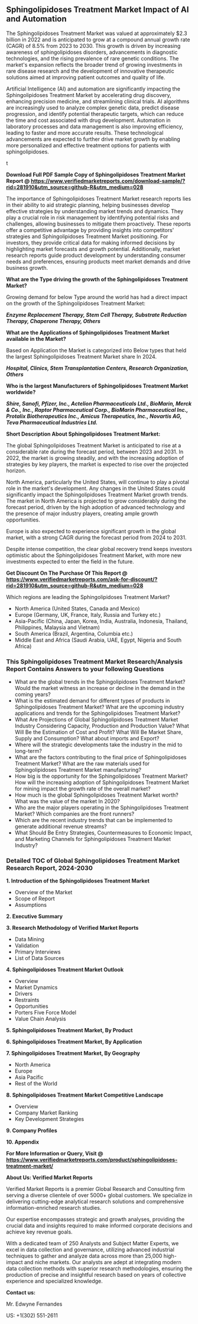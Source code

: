 <h2>Sphingolipidoses Treatment Market Impact of AI and Automation</h2><p>The Sphingolipidoses Treatment Market was valued at approximately $2.3 billion in 2022 and is anticipated to grow at a compound annual growth rate (CAGR) of 8.5% from 2023 to 2030. This growth is driven by increasing awareness of sphingolipidoses disorders, advancements in diagnostic technologies, and the rising prevalence of rare genetic conditions. The market's expansion reflects the broader trend of growing investments in rare disease research and the development of innovative therapeutic solutions aimed at improving patient outcomes and quality of life.</p><p>Artificial Intelligence (AI) and automation are significantly impacting the Sphingolipidoses Treatment Market by accelerating drug discovery, enhancing precision medicine, and streamlining clinical trials. AI algorithms are increasingly used to analyze complex genetic data, predict disease progression, and identify potential therapeutic targets, which can reduce the time and cost associated with drug development. Automation in laboratory processes and data management is also improving efficiency, leading to faster and more accurate results. These technological advancements are expected to further drive market growth by enabling more personalized and effective treatment options for patients with sphingolipidoses.</p>t</p><p id="" class=""><strong>Download Full PDF Sample Copy of Sphingolipidoses Treatment Market Report @ <a href="https://www.verifiedmarketreports.com/download-sample/?rid=281910&utm_source=github-R&utm_medium=028" target="_blank">https://www.verifiedmarketreports.com/download-sample/?rid=281910&utm_source=github-R&utm_medium=028</a></strong></p><p>The importance of&nbsp;Sphingolipidoses Treatment Market research reports lies in their ability to aid strategic planning, helping businesses develop effective strategies by understanding market trends and dynamics. They play a crucial role in risk management by identifying potential risks and challenges, allowing businesses to mitigate them proactively. These reports offer a competitive advantage by providing insights into competitors' strategies and Sphingolipidoses Treatment Market positioning. For investors, they provide critical data for making informed decisions by highlighting market forecasts and growth potential. Additionally, market research reports guide product development by understanding consumer needs and preferences, ensuring products meet market demands and drive business growth.</p><p><strong>What are the&nbsp;Type driving the growth of the Sphingolipidoses Treatment Market?</strong></p><p id="" class="">Growing demand for below Type around the world has had a direct impact on the growth of the Sphingolipidoses Treatment Market:</p><em><strong>Enzyme Replacement Therapy, Stem Cell Therapy, Substrate Reduction Therapy, Chaperone Therapy, Others</strong></em></p><strong>What are the&nbsp;Applications&nbsp;of Sphingolipidoses Treatment Market available in the Market?</strong></p><p id="" class="">Based on Application the Market is categorized into Below types that held the largest Sphingolipidoses Treatment Market share In 2024.</p><em><strong>Hospital, Clinics, Stem Transplantation Centers, Research Organization, Others</strong></em></p><strong>Who is the largest Manufacturers of Sphingolipidoses Treatment Market worldwide?</strong></p><p><em><strong>Shire, Sanofi, Pfizer, Inc., Actelion Pharmaceuticals Ltd., BioMarin, Merck & Co., Inc., Raptor Pharmaceutical Corp., BioMarin Pharmaceutical Inc., Protalix Biotherapeutics Inc., Amicus Therapeutics, Inc., Novartis AG, Teva Pharmaceutical Industries Ltd.</strong></em></p><p id="" class=""><strong>Short Description About Sphingolipidoses Treatment Market:</strong></p><p>The global Sphingolipidoses Treatment Market is anticipated to rise at a considerable rate during the forecast period, between 2023 and 2031. In 2022, the market is growing steadily, and with the increasing adoption of strategies by key players, the market is expected to rise over the projected horizon.</p><p>North America, particularly the United States, will continue to play a pivotal role in the market's development. Any changes in the United States could significantly impact the Sphingolipidoses Treatment Market growth trends. The market in North America is projected to grow considerably during the forecast period, driven by the high adoption of advanced technology and the presence of major industry players, creating ample growth opportunities.</p><p>Europe is also expected to experience significant growth in the global market, with a strong CAGR during the forecast period from 2024 to 2031.</p><p>Despite intense competition, the clear global recovery trend keeps investors optimistic about the Sphingolipidoses Treatment Market, with more new investments expected to enter the field in the future.</p><p id="" class=""><strong>Get Discount On The Purchase Of This Report @ <a href="https://www.verifiedmarketreports.com/ask-for-discount/?rid=281910&utm_source=github-R&utm_medium=028" target="_blank">https://www.verifiedmarketreports.com/ask-for-discount/?rid=281910&utm_source=github-R&utm_medium=028</a></strong></p>Which regions are leading the Sphingolipidoses Treatment Market?</p><ul><li>North America (United States, Canada and Mexico)</li><li>Europe (Germany, UK, France, Italy, Russia and Turkey etc.)</li><li>Asia-Pacific (China, Japan, Korea, India, Australia, Indonesia, Thailand, Philippines, Malaysia and Vietnam)</li><li>South America (Brazil, Argentina, Columbia etc.)</li><li>Middle East and Africa (Saudi Arabia, UAE, Egypt, Nigeria and South Africa)</li></ul><h3 id="" class="">This Sphingolipidoses Treatment Market Research/Analysis Report Contains Answers to your following Questions</h3><ul><li>What are the global trends in the Sphingolipidoses Treatment Market? Would the market witness an increase or decline in the demand in the coming years?</li><li>What is the estimated demand for different types of products in Sphingolipidoses Treatment Market? What are the upcoming industry applications and trends for the Sphingolipidoses Treatment Market?</li><li>What Are Projections of Global Sphingolipidoses Treatment Market Industry Considering Capacity, Production and Production Value? What Will Be the Estimation of Cost and Profit? What Will Be Market Share, Supply and Consumption? What about imports and Export?</li><li>Where will the strategic developments take the industry in the mid to long-term?</li><li>What are the factors contributing to the final price of Sphingolipidoses Treatment Market? What are the raw materials used for Sphingolipidoses Treatment Market manufacturing?</li><li>How big is the opportunity for the Sphingolipidoses Treatment Market? How will the increasing adoption of Sphingolipidoses Treatment Market for mining impact the growth rate of the overall market?</li><li>How much is the global Sphingolipidoses Treatment Market worth? What was the value of the market In 2020?</li><li>Who are the major players operating in the Sphingolipidoses Treatment Market? Which companies are the front runners?</li><li>Which are the recent industry trends that can be implemented to generate additional revenue streams?</li><li>What Should Be Entry Strategies, Countermeasures to Economic Impact, and Marketing Channels for Sphingolipidoses Treatment Market Industry?</li></ul><h3 id="" class="">Detailed TOC of Global Sphingolipidoses Treatment Market Research Report, 2024-2030</h3><p id="" class=""><strong>1. Introduction of the Sphingolipidoses Treatment Market</strong></p><ul><li>Overview of the Market</li><li>Scope of Report</li><li>Assumptions</li></ul><p id="" class=""><strong>2. Executive Summary</strong></p><p id="" class=""><strong>3. Research Methodology of Verified Market Reports</strong></p><ul><li>Data Mining</li><li>Validation</li><li>Primary Interviews</li><li>List of Data Sources</li></ul><p id="" class=""><strong>4. Sphingolipidoses Treatment Market Outlook</strong></p><ul><li>Overview</li><li>Market Dynamics</li><li>Drivers</li><li>Restraints</li><li>Opportunities</li><li>Porters Five Force Model</li><li>Value Chain Analysis</li></ul><p id="" class=""><strong>5. Sphingolipidoses Treatment Market, By Product</strong></p><p id="" class=""><strong>6. Sphingolipidoses Treatment Market, By Application</strong></p><p id="" class=""><strong>7. Sphingolipidoses Treatment Market, By Geography</strong></p><ul><li>North America</li><li>Europe</li><li>Asia Pacific</li><li>Rest of the World</li></ul><p id="" class=""><strong>8. Sphingolipidoses Treatment Market Competitive Landscape</strong></p><ul><li>Overview</li><li>Company Market Ranking</li><li>Key Development Strategies</li></ul><p id="" class=""><strong>9. Company Profiles</strong></p><p id="" class=""><strong>10. Appendix</strong></p><p id="" class=""><strong>For More Information or Query, Visit @ <a href="https://www.verifiedmarketreports.com/product/sphingolipidoses-treatment-market/" target="_blank">https://www.verifiedmarketreports.com/product/sphingolipidoses-treatment-market/</a></strong></p><p id="" class=""><strong>About Us: Verified Market Reports</strong></p><p id="" class="">Verified Market Reports is a premier Global Research and Consulting firm serving a diverse clientele of over 5000+ global customers. We specialize in delivering cutting-edge analytical research solutions and comprehensive information-enriched research studies.</p><p id="" class="">Our expertise encompasses strategic and growth analyses, providing the crucial data and insights required to make informed corporate decisions and achieve key revenue goals.</p><p id="" class="">With a dedicated team of 250 Analysts and Subject Matter Experts, we excel in data collection and governance, utilizing advanced industrial techniques to gather and analyze data across more than 25,000 high-impact and niche markets. Our analysts are adept at integrating modern data collection methods with superior research methodologies, ensuring the production of precise and insightful research based on years of collective experience and specialized knowledge.</p><p id="" class=""><strong>Contact us:</strong></p><p id="" class="">Mr. Edwyne Fernandes</p><p id="" class="">US: +1(302) 551-2611</p>